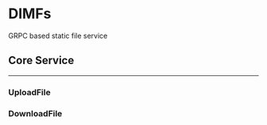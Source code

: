 # DIMFs

GRPC based static file service

## Core Service

------

### UploadFile

### DownloadFile

